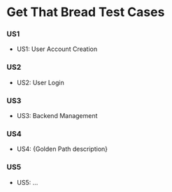# Get That Bread Test Cases

### US1
- <link to template slide> US1: User Account Creation

### US2
- <link to template slide> US2: User Login

### US3
- <link to template slide> US3: Backend Management

### US4
- <link to template slide> US4: {Golden Path description}

### US5
- <link to template slide> US5: …
